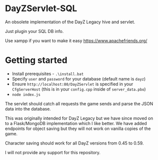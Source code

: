 # DayZServlet-SQL 

An obsolete implementation of the DayZ Legacy hive and servlet. 

Just plugin your SQL DB info. 

Use xampp if you want to make it easy https://www.apachefriends.org/

# Getting started 
- Install prerequisites - `.\install.bat` 
- Specify `user` and `password` for your database (default name is `dayz`)
- Ensure `http://localhost:80/DayZServlet` is specified in your `CfgServerHost` (this is in your `config.cpp` inside of `server_data.pbo`)
- `node index.js`

The servlet should catch all requests the game sends and parse the JSON data into the database.

This was originally intended for DayZ Legacy but we have since moved on to a Flask/MongoDB implementation which I like better. We have added endpoints for object saving but they will not work on vanilla copies of the game.

Character saving should work for all DayZ versions from 0.45 to 0.59. 

I will not provide any support for this repository.

